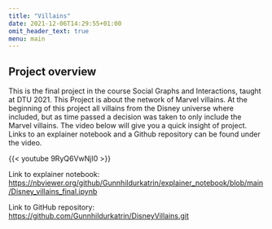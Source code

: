 ```yaml
---
title: "Villains"
date: 2021-12-06T14:29:55+01:00
omit_header_text: true
menu: main
---
```


## Project overview

This is the final project in the course Social Graphs and Interactions, taught at DTU 2021. This Project is about the network of Marvel villains.  At the beginning of this project all villains from the Disney universe where included, but as time passed a decision was taken to only include the Marvel villains. The video below will give you a quick insight of project. Links to an explainer notebook and a Github repository can be found under the video. 

{{< youtube 9RyQ6VwNjI0 >}}


Link to explainer notebook: https://nbviewer.org/github/Gunnhildurkatrin/explainer_notebook/blob/main/Disney_villains_final.ipynb

Link to GitHub repository: https://github.com/Gunnhildurkatrin/DisneyVillains.git

